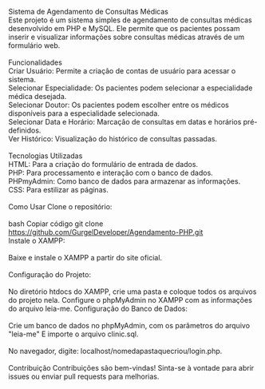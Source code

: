 Sistema de Agendamento de Consultas Médicas<br>
Este projeto é um sistema simples de agendamento de consultas médicas desenvolvido em PHP e MySQL. Ele permite que os pacientes possam inserir e visualizar informações sobre consultas médicas através de um formulário web.
<br><br>
Funcionalidades<br>
Criar Usuário: Permite a criação de contas de usuário para acessar o sistema.<br>
Selecionar Especialidade: Os pacientes podem selecionar a especialidade médica desejada.<br>
Selecionar Doutor: Os pacientes podem escolher entre os médicos disponíveis para a especialidade selecionada.<br>
Selecionar Data e Horário: Marcação de consultas em datas e horários pré-definidos.<br>
Ver Histórico: Visualização do histórico de consultas passadas.
<br><br>
Tecnologias Utilizadas<br>
HTML: Para a criação do formulário de entrada de dados.<br>
PHP: Para processamento e interação com o banco de dados.<br>
PHPmyAdmin: Como banco de dados para armazenar as informações.<br>
CSS: Para estilizar as páginas.
<br><br>
Como Usar
Clone o repositório:
<br><br>
bash
Copiar código
git clone https://github.com/GurgelDeveloper/Agendamento-PHP.git<br>
Instale o XAMPP:
<br><br>
Baixe e instale o XAMPP a partir do site oficial.<br><br>
Configuração do Projeto:
<br><br>
No diretório htdocs do XAMPP, crie uma pasta e coloque todos os arquivos do projeto nela.
Configure o phpMyAdmin no XAMPP com as informações do arquivo leia-me.
Configuração do Banco de Dados:
<br><br>
Crie um banco de dados no phpMyAdmin, com os parâmetros do arquivo "leia-me"
E importe o arquivo clinic.sql.
<br><br>
No navegador, digite: localhost/nomedapastaquecriou/login.php.
<br><br>
Contribuição
Contribuições são bem-vindas! Sinta-se à vontade para abrir issues ou enviar pull requests para melhorias.
